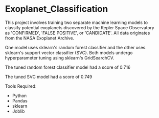 # Exoplanet_Classification

This project involves training two separate machine learning models to classify potential exoplanets discovered by the Kepler Space Observatory as 'CONFIRMED', 'FALSE POSITIVE', or 'CANDIDATE'. All data originates from the NASA Exoplanet Archive.

One model uses sklearn's random forest classifier and the other uses sklearn's support vector classifier (SVC). Both models undergo hyperparameter tuning using sklearn's GridSearchCV.

The tuned random forest classifier model had a score of 0.716

The tuned SVC model had a score of 0.749

Tools Required:
- Python
- Pandas
- sklearn
- Joblib